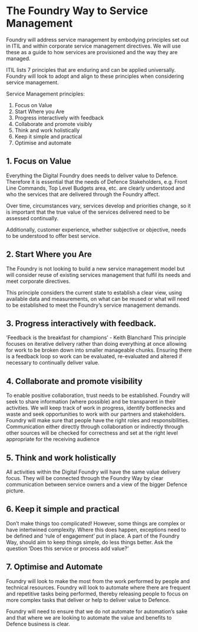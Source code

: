 # The Foundry Way to Service Management

Foundry will address service management by embodying principles set out in ITIL and within corporate service management directives.  We will use these as a guide to how services are provisioned and the way they are managed.

ITIL lists 7 principles that are enduring and can be applied universally.  Foundry will look to adopt and align to these principles when considering service management.

Service Management principles:

1. Focus on Value
2. Start Where you Are
3. Progress interactively with feedback
4. Collaborate and  promote visibly
5. Think and work holistically
6. Keep it simple and practical
7. Optimise and automate

## 1. Focus on Value

Everything the Digital Foundry does needs to deliver value to Defence.  Therefore it is essential that the needs of Defence Stakeholders, e.g. Front Line Commands, Top Level Budgets area, etc. are clearly understood and who the services that are delivered through the Foundry affect.

Over time, circumstances vary, services develop and priorities change, so it is important that the true value of the services delivered need to be assessed continually.

Additionally, customer experience, whether subjective or objective, needs to be understood to offer best service.

## 2. Start Where you Are

The Foundry is not looking to build a new service management model but will consider reuse of existing services management that fulfil its needs and meet corporate directives.

This principle considers the current state to establish a clear view, using available data and measurements, on what can be reused or what will need to be established to meet the Foundry’s service management demands.

## 3. Progress interactively with feedback.
‘Feedback is the breakfast for champions’ - Keith Blanchard
This principle focuses on iterative delivery rather than doing everything at once allowing for work to be broken down into smaller manageable chunks.  Ensuring there is a feedback loop so work can be evaluated, re-evaluated and altered if necessary to continually deliver value.

## 4. Collaborate and promote visibility
To enable positive collaboration, trust needs to be established.  Foundry will seek to share information (where possible) and be transparent in their activities.  We will keep track of work in progress, identify bottlenecks and waste and seek opportunities to work with our partners and stakeholders.
Foundry will make sure that people have the right roles and responsibilities.  
Communication either directly through collaboration or indirectly through other sources will be checked for correctness and set at the right level appropriate for the receiving audience

## 5. Think and work holistically
All activities within the Digital Foundry will have the same value delivery focus.  They will be connected through the Foundry Way by clear communication between service owners and a view of the bigger Defence picture.

## 6. Keep it simple and practical
Don’t make things too complicated! However, some things are complex or have intertwined complexity.  Where this does happen, exceptions need to be defined and ‘rule of engagement’ put in place. A part of the Foundry Way, should aim to keep things simple, do less things better.  Ask the question ‘Does this service or process add value?’

## 7. Optimise and Automate
Foundry will look to make the most from the work performed by people and technical resources.  Foundry will look to automate where there are frequent and repetitive tasks being performed, thereby releasing people to focus on more complex tasks that deliver or help to deliver value to Defence.

Foundry will need to ensure that we do not automate for automation’s sake and that where we are looking to automate the value and benefits to Defence business is clear.
